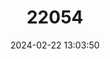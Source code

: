 ---
title: "22054"
category: "Tragelaphus strepsiceros"
draft: false
date: 2024-02-22 13:03:50
languages:
  French: ["Grand Koudou"]
  German: ["Grosskudu"]
  Afrikaans: ["Koedoe"]
  English: ["Greater Kudu"]
---